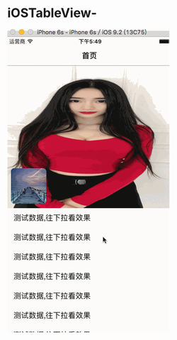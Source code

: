 # iOSTableView-
![image](https://github.com/zhengtianzilong/iOSTableView-/blob/master/tableView%E4%B8%8B%E6%8B%89%E5%9B%BE%E7%89%87%E5%8F%98%E5%A4%A7/%E6%8B%89%E5%8A%A8%E5%8F%98%E5%A4%A7.gif)
